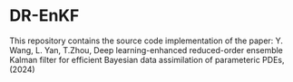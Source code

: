 # DR-EnKF
This repository contains the source code implementation of the paper:
Y. Wang, L. Yan, T.Zhou, Deep learning-enhanced reduced-order ensemble Kalman filter for efficient Bayesian data assimilation of parameteric PDEs, (2024)
